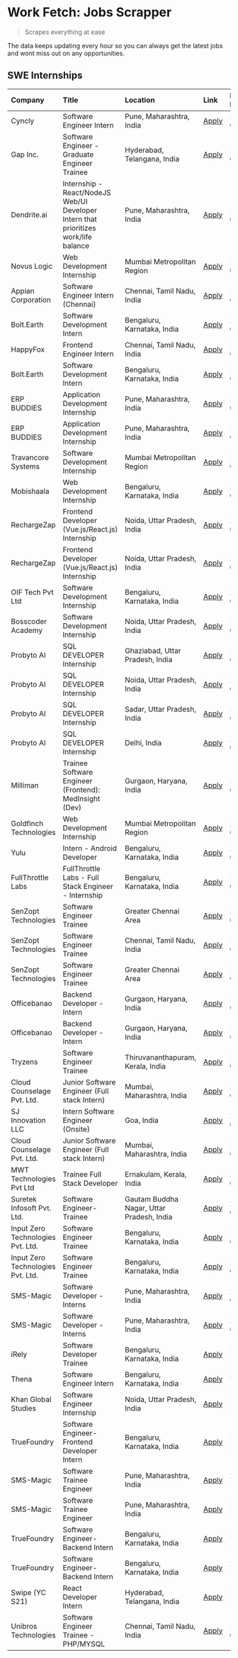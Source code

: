# Work Fetch: Jobs Scrapper
> Scrapes everything at ease

The data keeps updating every hour so you can always get the latest jobs and wont miss out on any opportunities.

## SWE Internships
<!--START_SECTION:workfetch-->
| Company                           | Title                                                                                | Location                                  | Link                                                                                                                                                                                                                                                                                                | Date Posted   |
|:----------------------------------|:-------------------------------------------------------------------------------------|:------------------------------------------|:----------------------------------------------------------------------------------------------------------------------------------------------------------------------------------------------------------------------------------------------------------------------------------------------------|:--------------|
| Cyncly                            | Software Engineer Intern                                                             | Pune, Maharashtra, India                  | [Apply](https://in.linkedin.com/jobs/view/software-engineer-intern-at-cyncly-3853990178?position=46&pageNum=0&refId=IXoXyLW4q2bsNTa%2FZ9oW6A%3D%3D&trackingId=9AU%2BWUp7rVds68jzFNez1g%3D%3D&trk=public_jobs_jserp-result_search-card)                                                              | 2024-03-13    |
| Gap Inc.                          | Software Engineer - Graduate Engineer Trainee                                        | Hyderabad, Telangana, India               | [Apply](https://in.linkedin.com/jobs/view/software-engineer-graduate-engineer-trainee-at-gap-inc-3853818960?position=9&pageNum=0&refId=IXoXyLW4q2bsNTa%2FZ9oW6A%3D%3D&trackingId=Szlww1In96fui0bUYRPsAw%3D%3D&trk=public_jobs_jserp-result_search-card)                                             | 2024-03-12    |
| Dendrite.ai                       | Internship - React/NodeJS Web/UI Developer Intern that prioritizes work/life balance | Pune, Maharashtra, India                  | [Apply](https://in.linkedin.com/jobs/view/internship-react-nodejs-web-ui-developer-intern-that-prioritizes-work-life-balance-at-dendrite-ai-3853583200?position=52&pageNum=0&refId=IXoXyLW4q2bsNTa%2FZ9oW6A%3D%3D&trackingId=Oyc2K01bK3fTMyngH4K2xg%3D%3D&trk=public_jobs_jserp-result_search-card) | 2024-03-12    |
| Novus Logic                       | Web Development Internship                                                           | Mumbai Metropolitan Region                | [Apply](https://in.linkedin.com/jobs/view/web-development-internship-at-novus-logic-3850818621?position=56&pageNum=0&refId=IXoXyLW4q2bsNTa%2FZ9oW6A%3D%3D&trackingId=bHRufLwSq8xu0pfzcArI7g%3D%3D&trk=public_jobs_jserp-result_search-card)                                                         | 2024-03-08    |
| Appian Corporation                | Software Engineer Intern (Chennai)                                                   | Chennai, Tamil Nadu, India                | [Apply](https://in.linkedin.com/jobs/view/software-engineer-intern-chennai-at-appian-corporation-3848335036?position=3&pageNum=0&refId=IXoXyLW4q2bsNTa%2FZ9oW6A%3D%3D&trackingId=muO7PDBKs2nu8ybkS9R27w%3D%3D&trk=public_jobs_jserp-result_search-card)                                             | 2024-03-07    |
| Bolt.Earth                        | Software Development Intern                                                          | Bengaluru, Karnataka, India               | [Apply](https://in.linkedin.com/jobs/view/software-development-intern-at-bolt-earth-3849437038?position=26&pageNum=0&refId=IXoXyLW4q2bsNTa%2FZ9oW6A%3D%3D&trackingId=LSLUv7qsT2XHEZW0E2attw%3D%3D&trk=public_jobs_jserp-result_search-card)                                                         | 2024-03-07    |
| HappyFox                          | Frontend Engineer Intern                                                             | Chennai, Tamil Nadu, India                | [Apply](https://in.linkedin.com/jobs/view/frontend-engineer-intern-at-happyfox-3848357951?position=42&pageNum=0&refId=IXoXyLW4q2bsNTa%2FZ9oW6A%3D%3D&trackingId=FbYHjHteZeYKIlNDNAo%2BnQ%3D%3D&trk=public_jobs_jserp-result_search-card)                                                            | 2024-03-07    |
| Bolt.Earth                        | Software Development Intern                                                          | Bengaluru, Karnataka, India               | [Apply](https://in.linkedin.com/jobs/view/software-development-intern-at-bolt-earth-3849437038?position=1&pageNum=2&refId=uK%2BN5LTMEeJb8hKUVAbf1g%3D%3D&trackingId=RRZV22kBFMrQrku0jnQRAw%3D%3D&trk=public_jobs_jserp-result_search-card)                                                          | 2024-03-07    |
| ERP BUDDIES                       | Application Development Internship                                                   | Pune, Maharashtra, India                  | [Apply](https://in.linkedin.com/jobs/view/application-development-internship-at-erp-buddies-3848828144?position=31&pageNum=0&refId=IXoXyLW4q2bsNTa%2FZ9oW6A%3D%3D&trackingId=VgTzeLVBUnPuczrZ%2FxKb6Q%3D%3D&trk=public_jobs_jserp-result_search-card)                                               | 2024-03-06    |
| ERP BUDDIES                       | Application Development Internship                                                   | Pune, Maharashtra, India                  | [Apply](https://in.linkedin.com/jobs/view/application-development-internship-at-erp-buddies-3848828144?position=6&pageNum=2&refId=uK%2BN5LTMEeJb8hKUVAbf1g%3D%3D&trackingId=acES92gN12vdZ2BU%2Fsj0oA%3D%3D&trk=public_jobs_jserp-result_search-card)                                                | 2024-03-06    |
| Travancore Systems                | Software Development Internship                                                      | Mumbai Metropolitan Region                | [Apply](https://in.linkedin.com/jobs/view/software-development-internship-at-travancore-systems-3847706952?position=14&pageNum=0&refId=IXoXyLW4q2bsNTa%2FZ9oW6A%3D%3D&trackingId=e97BTWhO9VlKcgZ6RGQ9wQ%3D%3D&trk=public_jobs_jserp-result_search-card)                                             | 2024-03-05    |
| Mobishaala                        | Web Development Internship                                                           | Bengaluru, Karnataka, India               | [Apply](https://in.linkedin.com/jobs/view/web-development-internship-at-mobishaala-3847710287?position=23&pageNum=0&refId=IXoXyLW4q2bsNTa%2FZ9oW6A%3D%3D&trackingId=Odplbg3eKB1SUk2ROVpJXA%3D%3D&trk=public_jobs_jserp-result_search-card)                                                          | 2024-03-05    |
| RechargeZap                       | Frontend Developer  (Vue.js/React.js) Internship                                     | Noida, Uttar Pradesh, India               | [Apply](https://in.linkedin.com/jobs/view/frontend-developer-vue-js-react-js-internship-at-rechargezap-3847708827?position=33&pageNum=0&refId=IXoXyLW4q2bsNTa%2FZ9oW6A%3D%3D&trackingId=7ReEFFoRP7yiiWKbBdeGSA%3D%3D&trk=public_jobs_jserp-result_search-card)                                      | 2024-03-05    |
| RechargeZap                       | Frontend Developer  (Vue.js/React.js) Internship                                     | Noida, Uttar Pradesh, India               | [Apply](https://in.linkedin.com/jobs/view/frontend-developer-vue-js-react-js-internship-at-rechargezap-3847708827?position=8&pageNum=2&refId=uK%2BN5LTMEeJb8hKUVAbf1g%3D%3D&trackingId=MbRsUEC%2B%2BADgIiaw7DN3Sg%3D%3D&trk=public_jobs_jserp-result_search-card)                                   | 2024-03-05    |
| OIF Tech Pvt Ltd                  | Software Development Internship                                                      | Bengaluru, Karnataka, India               | [Apply](https://in.linkedin.com/jobs/view/software-development-internship-at-oif-tech-pvt-ltd-3846326596?position=5&pageNum=0&refId=IXoXyLW4q2bsNTa%2FZ9oW6A%3D%3D&trackingId=jwM74wGP4ednuxh1Hh%2F8MA%3D%3D&trk=public_jobs_jserp-result_search-card)                                              | 2024-03-04    |
| Bosscoder Academy                 | Software Development Internship                                                      | Noida, Uttar Pradesh, India               | [Apply](https://in.linkedin.com/jobs/view/software-development-internship-at-bosscoder-academy-3846323827?position=16&pageNum=0&refId=IXoXyLW4q2bsNTa%2FZ9oW6A%3D%3D&trackingId=7EZhDUTMiga3dQMZnui0Rw%3D%3D&trk=public_jobs_jserp-result_search-card)                                              | 2024-03-04    |
| Probyto AI                        | SQL DEVELOPER Internship                                                             | Ghaziabad, Uttar Pradesh, India           | [Apply](https://in.linkedin.com/jobs/view/sql-developer-internship-at-probyto-ai-3846327640?position=41&pageNum=0&refId=IXoXyLW4q2bsNTa%2FZ9oW6A%3D%3D&trackingId=JMOgO85qiPoj685rSn%2FEcw%3D%3D&trk=public_jobs_jserp-result_search-card)                                                          | 2024-03-04    |
| Probyto AI                        | SQL DEVELOPER Internship                                                             | Noida, Uttar Pradesh, India               | [Apply](https://in.linkedin.com/jobs/view/sql-developer-internship-at-probyto-ai-3846328520?position=44&pageNum=0&refId=IXoXyLW4q2bsNTa%2FZ9oW6A%3D%3D&trackingId=PTFoVgQb17ZAWfFGOPtnqA%3D%3D&trk=public_jobs_jserp-result_search-card)                                                            | 2024-03-04    |
| Probyto AI                        | SQL DEVELOPER Internship                                                             | Sadar, Uttar Pradesh, India               | [Apply](https://in.linkedin.com/jobs/view/sql-developer-internship-at-probyto-ai-3846329214?position=45&pageNum=0&refId=IXoXyLW4q2bsNTa%2FZ9oW6A%3D%3D&trackingId=YDqcRLqRK7KOB4ADrBd9Fg%3D%3D&trk=public_jobs_jserp-result_search-card)                                                            | 2024-03-04    |
| Probyto AI                        | SQL DEVELOPER Internship                                                             | Delhi, India                              | [Apply](https://in.linkedin.com/jobs/view/sql-developer-internship-at-probyto-ai-3846324863?position=53&pageNum=0&refId=IXoXyLW4q2bsNTa%2FZ9oW6A%3D%3D&trackingId=yFHFgUnj4N7xiOhdqoVMTQ%3D%3D&trk=public_jobs_jserp-result_search-card)                                                            | 2024-03-04    |
| Milliman                          | Trainee Software Engineer (Frontend): MedInsight (Dev)                               | Gurgaon, Haryana, India                   | [Apply](https://in.linkedin.com/jobs/view/trainee-software-engineer-frontend-medinsight-dev-at-milliman-3792874280?position=7&pageNum=0&refId=IXoXyLW4q2bsNTa%2FZ9oW6A%3D%3D&trackingId=KnjTwxjK5OVTwg2kpTCRWQ%3D%3D&trk=public_jobs_jserp-result_search-card)                                      | 2024-03-01    |
| Goldfinch Technologies            | Web Development Internship                                                           | Mumbai Metropolitan Region                | [Apply](https://in.linkedin.com/jobs/view/web-development-internship-at-goldfinch-technologies-3837823879?position=43&pageNum=0&refId=IXoXyLW4q2bsNTa%2FZ9oW6A%3D%3D&trackingId=mA2qDHs7BVmr8boqHcQIbA%3D%3D&trk=public_jobs_jserp-result_search-card)                                              | 2024-02-22    |
| Yulu                              | Intern - Android Developer                                                           | Bengaluru, Karnataka, India               | [Apply](https://in.linkedin.com/jobs/view/intern-android-developer-at-yulu-3834459982?position=49&pageNum=0&refId=IXoXyLW4q2bsNTa%2FZ9oW6A%3D%3D&trackingId=N%2FAzqIVLF1T3AVkoXd05Ag%3D%3D&trk=public_jobs_jserp-result_search-card)                                                                | 2024-02-19    |
| FullThrottle Labs                 | FullThrottle Labs - Full Stack Engineer - Internship                                 | Bengaluru, Karnataka, India               | [Apply](https://in.linkedin.com/jobs/view/fullthrottle-labs-full-stack-engineer-internship-at-fullthrottle-labs-3829636016?position=57&pageNum=0&refId=IXoXyLW4q2bsNTa%2FZ9oW6A%3D%3D&trackingId=dEJpZ6Ugcn52Sxk2%2FXdSrg%3D%3D&trk=public_jobs_jserp-result_search-card)                           | 2024-02-17    |
| SenZopt Technologies              | Software Engineer Trainee                                                            | Greater Chennai Area                      | [Apply](https://in.linkedin.com/jobs/view/software-engineer-trainee-at-senzopt-technologies-3827688781?position=34&pageNum=0&refId=IXoXyLW4q2bsNTa%2FZ9oW6A%3D%3D&trackingId=6HvY1GAk6o6%2FMgNjsCzYjQ%3D%3D&trk=public_jobs_jserp-result_search-card)                                               | 2024-02-12    |
| SenZopt Technologies              | Software Engineer Trainee                                                            | Chennai, Tamil Nadu, India                | [Apply](https://in.linkedin.com/jobs/view/software-engineer-trainee-at-senzopt-technologies-3827686880?position=50&pageNum=0&refId=IXoXyLW4q2bsNTa%2FZ9oW6A%3D%3D&trackingId=QjZitn6mxxef3OKBJeXMTA%3D%3D&trk=public_jobs_jserp-result_search-card)                                                 | 2024-02-12    |
| SenZopt Technologies              | Software Engineer Trainee                                                            | Greater Chennai Area                      | [Apply](https://in.linkedin.com/jobs/view/software-engineer-trainee-at-senzopt-technologies-3827688781?position=9&pageNum=2&refId=uK%2BN5LTMEeJb8hKUVAbf1g%3D%3D&trackingId=tJE3EBOyX6tgRyhusZgqQQ%3D%3D&trk=public_jobs_jserp-result_search-card)                                                  | 2024-02-12    |
| Officebanao                       | Backend Developer - Intern                                                           | Gurgaon, Haryana, India                   | [Apply](https://in.linkedin.com/jobs/view/backend-developer-intern-at-officebanao-3814263731?position=28&pageNum=0&refId=IXoXyLW4q2bsNTa%2FZ9oW6A%3D%3D&trackingId=6VVhIcDg5VMTW6a0EMeKSQ%3D%3D&trk=public_jobs_jserp-result_search-card)                                                           | 2024-01-31    |
| Officebanao                       | Backend Developer - Intern                                                           | Gurgaon, Haryana, India                   | [Apply](https://in.linkedin.com/jobs/view/backend-developer-intern-at-officebanao-3814263731?position=3&pageNum=2&refId=uK%2BN5LTMEeJb8hKUVAbf1g%3D%3D&trackingId=wpL%2BiawbnUmfMh5Dm5RRgQ%3D%3D&trk=public_jobs_jserp-result_search-card)                                                          | 2024-01-31    |
| Tryzens                           | Software Engineer Trainee                                                            | Thiruvananthapuram, Kerala, India         | [Apply](https://in.linkedin.com/jobs/view/software-engineer-trainee-at-tryzens-3809363491?position=37&pageNum=0&refId=IXoXyLW4q2bsNTa%2FZ9oW6A%3D%3D&trackingId=qVsIMWIF4Kwb6n5t%2FBDveQ%3D%3D&trk=public_jobs_jserp-result_search-card)                                                            | 2024-01-18    |
| Cloud Counselage Pvt. Ltd.        | Junior Software Engineer (Full stack Intern)                                         | Mumbai, Maharashtra, India                | [Apply](https://in.linkedin.com/jobs/view/junior-software-engineer-full-stack-intern-at-cloud-counselage-pvt-ltd-3803132814?position=27&pageNum=0&refId=IXoXyLW4q2bsNTa%2FZ9oW6A%3D%3D&trackingId=v12D79eij%2BVs4plXaalt6Q%3D%3D&trk=public_jobs_jserp-result_search-card)                          | 2024-01-11    |
| SJ Innovation LLC                 | Intern Software Engineer (Onsite)                                                    | Goa, India                                | [Apply](https://in.linkedin.com/jobs/view/intern-software-engineer-onsite-at-sj-innovation-llc-3799959011?position=40&pageNum=0&refId=IXoXyLW4q2bsNTa%2FZ9oW6A%3D%3D&trackingId=HnBsGpiPtjQLwbjdd1L3Og%3D%3D&trk=public_jobs_jserp-result_search-card)                                              | 2024-01-11    |
| Cloud Counselage Pvt. Ltd.        | Junior Software Engineer (Full stack Intern)                                         | Mumbai, Maharashtra, India                | [Apply](https://in.linkedin.com/jobs/view/junior-software-engineer-full-stack-intern-at-cloud-counselage-pvt-ltd-3803132814?position=2&pageNum=2&refId=uK%2BN5LTMEeJb8hKUVAbf1g%3D%3D&trackingId=bivaGQQFN5UqQq22Ime%2BZA%3D%3D&trk=public_jobs_jserp-result_search-card)                           | 2024-01-11    |
| MWT Technologies Pvt Ltd          | Trainee Full Stack Developer                                                         | Ernakulam, Kerala, India                  | [Apply](https://in.linkedin.com/jobs/view/trainee-full-stack-developer-at-mwt-technologies-pvt-ltd-3800921715?position=8&pageNum=0&refId=IXoXyLW4q2bsNTa%2FZ9oW6A%3D%3D&trackingId=lg%2B%2FOhhjYQS9juv9nmnWVw%3D%3D&trk=public_jobs_jserp-result_search-card)                                       | 2024-01-09    |
| Suretek Infosoft Pvt. Ltd.        | Software Engineer-Trainee                                                            | Gautam Buddha Nagar, Uttar Pradesh, India | [Apply](https://in.linkedin.com/jobs/view/software-engineer-trainee-at-suretek-infosoft-pvt-ltd-3800934643?position=21&pageNum=0&refId=IXoXyLW4q2bsNTa%2FZ9oW6A%3D%3D&trackingId=7%2BsysVSmNf5AXr9hRLzYvQ%3D%3D&trk=public_jobs_jserp-result_search-card)                                           | 2024-01-09    |
| Input Zero Technologies Pvt. Ltd. | Software Engineer Trainee                                                            | Bengaluru, Karnataka, India               | [Apply](https://in.linkedin.com/jobs/view/software-engineer-trainee-at-input-zero-technologies-pvt-ltd-3800927643?position=30&pageNum=0&refId=IXoXyLW4q2bsNTa%2FZ9oW6A%3D%3D&trackingId=Pr1QXAMlKM8VIP854jpN7Q%3D%3D&trk=public_jobs_jserp-result_search-card)                                      | 2024-01-09    |
| Input Zero Technologies Pvt. Ltd. | Software Engineer Trainee                                                            | Bengaluru, Karnataka, India               | [Apply](https://in.linkedin.com/jobs/view/software-engineer-trainee-at-input-zero-technologies-pvt-ltd-3800927643?position=5&pageNum=2&refId=uK%2BN5LTMEeJb8hKUVAbf1g%3D%3D&trackingId=G%2BklpTpHWHR0mtrwyXqaNw%3D%3D&trk=public_jobs_jserp-result_search-card)                                     | 2024-01-09    |
| SMS-Magic                         | Software Developer -Interns                                                          | Pune, Maharashtra, India                  | [Apply](https://in.linkedin.com/jobs/view/software-developer-interns-at-sms-magic-3799485343?position=35&pageNum=0&refId=IXoXyLW4q2bsNTa%2FZ9oW6A%3D%3D&trackingId=irGl3LLVaDPDgeXC3wNI4g%3D%3D&trk=public_jobs_jserp-result_search-card)                                                           | 2024-01-05    |
| SMS-Magic                         | Software Developer -Interns                                                          | Pune, Maharashtra, India                  | [Apply](https://in.linkedin.com/jobs/view/software-developer-interns-at-sms-magic-3799485343?position=10&pageNum=2&refId=uK%2BN5LTMEeJb8hKUVAbf1g%3D%3D&trackingId=ZnuBUB%2FAVHju%2FNjuDjzECw%3D%3D&trk=public_jobs_jserp-result_search-card)                                                       | 2024-01-05    |
| iRely                             | Software Developer Trainee                                                           | Bengaluru, Karnataka, India               | [Apply](https://in.linkedin.com/jobs/view/software-developer-trainee-at-irely-3801577534?position=15&pageNum=0&refId=IXoXyLW4q2bsNTa%2FZ9oW6A%3D%3D&trackingId=ZiyQzSvxe5UBlYw%2FCOcycw%3D%3D&trk=public_jobs_jserp-result_search-card)                                                             | 2023-12-22    |
| Thena                             | Software Engineer Intern                                                             | Bengaluru, Karnataka, India               | [Apply](https://in.linkedin.com/jobs/view/software-engineer-intern-at-thena-3778731751?position=18&pageNum=0&refId=IXoXyLW4q2bsNTa%2FZ9oW6A%3D%3D&trackingId=%2F4hnsaBdRe6ueIj0%2Fupq1w%3D%3D&trk=public_jobs_jserp-result_search-card)                                                             | 2023-12-05    |
| Khan Global Studies               | Software Engineer Internship                                                         | Noida, Uttar Pradesh, India               | [Apply](https://in.linkedin.com/jobs/view/software-engineer-internship-at-khan-global-studies-3766942197?position=55&pageNum=0&refId=IXoXyLW4q2bsNTa%2FZ9oW6A%3D%3D&trackingId=0VLss3tit8DUNUeYi7Po5A%3D%3D&trk=public_jobs_jserp-result_search-card)                                               | 2023-11-27    |
| TrueFoundry                       | Software Engineer- Frontend Developer Intern                                         | Bengaluru, Karnataka, India               | [Apply](https://in.linkedin.com/jobs/view/software-engineer-frontend-developer-intern-at-truefoundry-3790095058?position=17&pageNum=0&refId=IXoXyLW4q2bsNTa%2FZ9oW6A%3D%3D&trackingId=t9V9sIhiNiIXAfaUxbq%2Bpg%3D%3D&trk=public_jobs_jserp-result_search-card)                                      | 2023-11-24    |
| SMS-Magic                         | Software Trainee Engineer                                                            | Pune, Maharashtra, India                  | [Apply](https://in.linkedin.com/jobs/view/software-trainee-engineer-at-sms-magic-3761409781?position=29&pageNum=0&refId=IXoXyLW4q2bsNTa%2FZ9oW6A%3D%3D&trackingId=6bHtGOd%2BuVEYiA7lNxCh9w%3D%3D&trk=public_jobs_jserp-result_search-card)                                                          | 2023-11-16    |
| SMS-Magic                         | Software Trainee Engineer                                                            | Pune, Maharashtra, India                  | [Apply](https://in.linkedin.com/jobs/view/software-trainee-engineer-at-sms-magic-3761409781?position=4&pageNum=2&refId=uK%2BN5LTMEeJb8hKUVAbf1g%3D%3D&trackingId=Oel6UF0XHqLP1IclDxfi6A%3D%3D&trk=public_jobs_jserp-result_search-card)                                                             | 2023-11-16    |
| TrueFoundry                       | Software Engineer-Backend Intern                                                     | Bengaluru, Karnataka, India               | [Apply](https://in.linkedin.com/jobs/view/software-engineer-backend-intern-at-truefoundry-3779508170?position=32&pageNum=0&refId=IXoXyLW4q2bsNTa%2FZ9oW6A%3D%3D&trackingId=rxXgHCY6okD9c4Ru8VZH%2Fg%3D%3D&trk=public_jobs_jserp-result_search-card)                                                 | 2023-11-10    |
| TrueFoundry                       | Software Engineer-Backend Intern                                                     | Bengaluru, Karnataka, India               | [Apply](https://in.linkedin.com/jobs/view/software-engineer-backend-intern-at-truefoundry-3779508170?position=7&pageNum=2&refId=uK%2BN5LTMEeJb8hKUVAbf1g%3D%3D&trackingId=uQccnshIuZI02Z4LFP7IRQ%3D%3D&trk=public_jobs_jserp-result_search-card)                                                    | 2023-11-10    |
| Swipe (YC S21)                    | React Developer Intern                                                               | Hyderabad, Telangana, India               | [Apply](https://in.linkedin.com/jobs/view/react-developer-intern-at-swipe-yc-s21-3737600089?position=19&pageNum=0&refId=IXoXyLW4q2bsNTa%2FZ9oW6A%3D%3D&trackingId=VKDUcvMXRDDCSmhg%2FKWEuQ%3D%3D&trk=public_jobs_jserp-result_search-card)                                                          | 2023-10-13    |
| Unibros Technologies              | Software Engineer Trainee - PHP/MYSQL                                                | Chennai, Tamil Nadu, India                | [Apply](https://in.linkedin.com/jobs/view/software-engineer-trainee-php-mysql-at-unibros-technologies-3656599241?position=36&pageNum=0&refId=IXoXyLW4q2bsNTa%2FZ9oW6A%3D%3D&trackingId=vToL2mXGQ9lgBN37yByMtQ%3D%3D&trk=public_jobs_jserp-result_search-card)                                       | 2023-06-12    |
<!--END_SECTION:workfetch-->
